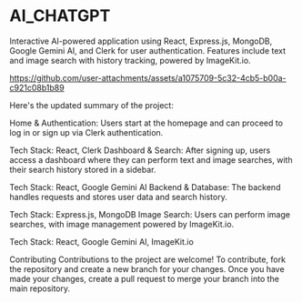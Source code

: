 # AI_CHATGPT 
Interactive AI-powered application using React, Express.js, MongoDB, Google Gemini AI, and Clerk for user authentication. Features include text and image search with history tracking, powered by ImageKit.io.

https://github.com/user-attachments/assets/a1075709-5c32-4cb5-b00a-c921c08b1b89

Here's the updated summary of the project:

Home & Authentication: Users start at the homepage and can proceed to log in or sign up via Clerk authentication.

Tech Stack: React, Clerk
Dashboard & Search: After signing up, users access a dashboard where they can perform text and image searches, with their search history stored in a sidebar.

Tech Stack: React, Google Gemini AI
Backend & Database: The backend handles requests and stores user data and search history.

Tech Stack: Express.js, MongoDB
Image Search: Users can perform image searches, with image management powered by ImageKit.io.

Tech Stack: React, Google Gemini AI, ImageKit.io

Contributing
Contributions to the project are welcome! To contribute, fork the repository and create a new branch for your changes. Once you have made your changes, create a pull request to merge your branch into the main repository.
